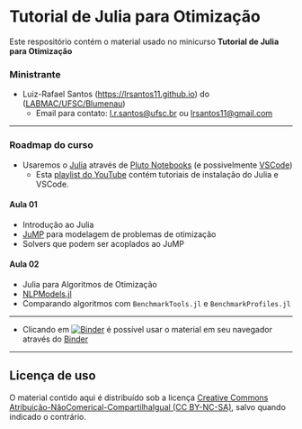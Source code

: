 #  Tutorial de Julia para Otimização

Este respositório contém o material usado no minicurso **Tutorial de Julia para Otimização**


### Ministrante
- Luiz-Rafael Santos (https://lrsantos11.github.io) do ([LABMAC/UFSC/Blumenau](http://labmac.mat.blumenau.ufsc.br))
    * Email para contato: [l.r.santos@ufsc.br](mailto:l.r.santos@ufsc.br) ou [lrsantos11@gmail.com](mailto:lrsantos11@ufsc.br)
---
### Roadmap do curso 
* Usaremos o [Julia](https://www.julialang.org)  através de [Pluto Notebooks](https:/plutojl.org/) (e possivelmente [VSCode](https://www.julia-vscode.org/))
    * Esta [playlist do YouTube](https://youtube.com/playlist?list=PLIFgJAiAvzyFlCskAMgMFEtRWIY5OaNt_) contém tutoriais de instalação do Julia e VSCode.

#### Aula 01
* Introdução ao Julia
* [JuMP](https://jump.dev) para modelagem de problemas de otimização
* Solvers que podem ser acoplados ao JuMP

#### Aula 02
* Julia para Algoritmos de Otimização
* [NLPModels.jl](https://github.com/JuliaSmoothOptimizers/NLPModels.jl)
* Comparando algoritmos com `BenchmarkTools.jl` e `BenchmarkProfiles.jl`


<!-- - [Playlist](https://youtube.com/playlist?list=PLIFgJAiAvzyF0u7noLTInqJPwPVCD6NFx) com todos os vídeos do tutorial
    - Vídeos de cada aula 
        * Aula 01 - [Parte 1](https://youtu.be/HRbmKzU1QTA) e [Parte 2](https://youtu.be/B8LRYx7wv8Q)
        * Aula 02 - Parte 1 (ainda não disponível) e [Parte 2](https://youtu.be/1beAM7YL734)
        * Aula 03 - [Parte única](https://youtu.be/EYdcxFnGSdk)
        * Aula 04 - [Parte única](https://youtu.be/uB-QfWI9CuY) -->
--- 

- Clicando em [![Binder](https://mybinder.org/badge_logo.svg)](https://mybinder.org/v2/gh/lrsantos11/Tutorial-Julia-Opt/main) é possível usar o material em seu navegador através do [Binder](https://mybinder.org)

--- 
## Licença de uso

O material contido aqui é distribuído sob a licença [Creative Commons Atribuição-NãoComerical-CompartilhaIgual (CC BY-NC-SA)](https://creativecommons.org/licenses/by-nc-sa/4.0), salvo quando indicado o contrário.
